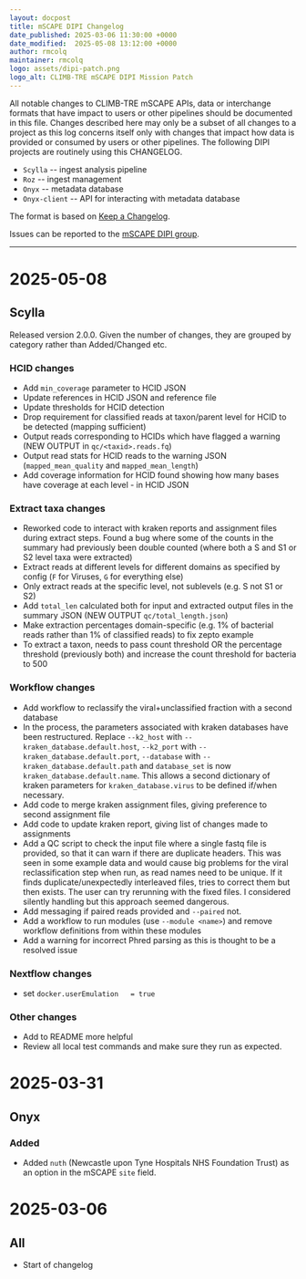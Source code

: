 ```yaml
---
layout: docpost
title: mSCAPE DIPI Changelog
date_published: 2025-03-06 11:30:00 +0000
date_modified:  2025-05-08 13:12:00 +0000
author: rmcolq
maintainer: rmcolq
logo: assets/dipi-patch.png
logo_alt: CLIMB-TRE mSCAPE DIPI Mission Patch
---
```


All notable changes to CLIMB-TRE mSCAPE APIs, data or interchange formats that have impact to users or other pipelines should be documented in this file.
Changes described here may only be a subset of all changes to a project as this log concerns itself only with changes that impact how data is provided or consumed by users or other pipelines.
The following DIPI projects are routinely using this CHANGELOG.

* `Scylla` -- ingest analysis pipeline
* `Roz` -- ingest management
* `Onyx` -- metadata database
* `Onyx-client` -- API for interacting with metadata database

The format is based on [Keep a Changelog](https://keepachangelog.com/en/1.0.0/).

Issues can be reported to the [mSCAPE DIPI group](https://github.com/CLIMB-TRE/mscape-dipi-group).

***

# 2025-05-08
## Scylla
Released version 2.0.0. Given the number of changes, they are grouped by category rather than Added/Changed etc. 

### HCID changes
* Add `min_coverage` parameter to HCID JSON
* Update references in HCID JSON and reference file
* Update thresholds for HCID detection
* Drop requirement for classified reads at taxon/parent level for HCID to be detected (mapping sufficient)
* Output reads corresponding to HCIDs which have flagged a warning (NEW OUTPUT in `qc/<taxid>.reads.fq`)
* Output read stats for HCID reads to the warning JSON (`mapped_mean_quality` and `mapped_mean_length`)
* Add coverage information for HCID found showing how many bases have coverage at each level - in HCID JSON

### Extract taxa changes
* Reworked code to interact with kraken reports and assignment files during extract steps. Found a bug where some of the counts in the summary had previously been double counted (where both a S and S1 or S2 level taxa were extracted)
* Extract reads at different levels for different domains as specified by config (`F` for Viruses, `G` for everything else)
* Only extract reads at the specific level, not sublevels (e.g. S not S1 or S2)
* Add `total_len` calculated both for input and extracted output files in the summary JSON (NEW OUTPUT `qc/total_length.json`)
* Make extraction percentages domain-specific (e.g. 1% of bacterial reads rather than 1% of classified reads) to fix zepto example
* To extract a taxon, needs to pass count threshold OR the percentage threshold (previously both) and increase the count threshold for bacteria to 500

### Workflow changes
* Add workflow to reclassify the viral+unclassified fraction with a second database
* In the process, the parameters associated with kraken databases have been restructured. Replace `--k2_host` with `--kraken_database.default.host`, `--k2_port` with `--kraken_database.default.port`, `--database` with `--kraken_database.default.path` and `database_set` is now `kraken_database.default.name`. This allows a second dictionary of kraken parameters for `kraken_database.virus` to be defined if/when necessary.
* Add code to merge kraken assignment files, giving preference to second assignment file
* Add code to update kraken report, giving list of changes made to assignments 
* Add a QC script to check the input file where a single fastq file is provided, so that it can warn if there are duplicate headers. This was seen in some example data and would cause big problems for the viral reclassification step when run, as read names need to be unique. If it finds duplicate/unexpectedly interleaved files, tries to correct them but then exists. The user can try rerunning with the fixed files. I considered silently handling but this approach seemed dangerous.
* Add messaging if paired reads provided and `--paired` not.
* Add a workflow to run modules (use `--module <name>`) and remove workflow definitions from within these modules
* Add a warning for incorrect Phred parsing as this is thought to be a resolved issue

### Nextflow changes
* set `docker.userEmulation   = true`

### Other changes
* Add to README more helpful
* Review all local test commands and make sure they run as expected.

# 2025-03-31
## Onyx
### Added
* Added `nuth` (Newcastle upon Tyne Hospitals NHS Foundation Trust) as an option in the mSCAPE `site` field. 

# 2025-03-06
## All
* Start of changelog
